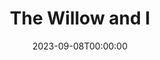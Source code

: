---
title: The Willow and I
date: 2023-09-08T00:00:00
opening_date: 1947-11-28
closing_date: 1947-12-05
layout: productions
playbill:
Theatre: Theatre Jacksonville
Venue: Little Theatre
cast:
- Bailey: George Buchanan, Jr.
- Bessie Sutro: Grace E. Miles
- Dr. Oliver: V.A. Norman
- Dr. Trubee: Sven Koller
- Duke Todd: Freddie Milton
- Mabel: Maxine Browning
- Mara Sutro: Marion Albinson Conner
- Millie Sutro: Jewett Ashley
- Robin & Kirkland Todd: James S. Wigg
- Theodore Sutro: Major J. Reiser
- Tinny: Julia C. Tyler
crew:
- Assistant Stage Manager: Florence Wigg
- Curtain: George Buchanan, Sr.
- Director: L. Bramer Carlson
- Lighting controls:
  - Mickey Mills
  - Su Hawkins
- Make-up:
  - Beverly Adams
  - Elmo Lehman
  - Elsie Foreman
  - Milton Rehberg
- Portrait of Mrs. Conner: Jay Harder
- Properties:
  - Anne Anderson
  - Carole Henning
  - Irma Leipold
  - June Stoy
  - Pat Ray
  - Peggy Pate
  - Ruth Buell
  - Suzanne Kahr
  - Velma Henning
- Properties Chairman: Elsie Foreman
- Scene painting and construction:
  - Bob Booker
  - C. Eugene Sayre
  - Carole Henning
  - Harriet Warner
  - Nina Branch
  - Pat Wilson
  - Suzanne Kahr
  - Vonnie Patton
- Set and Lighting Design: Duke LeBrun
- Sound Effects:
  - John Leipold
  - Walker Anderson
- Stage Manager: Nina Branch
- Wardrobe:
  - Jean Edwards
  - Madge Knab
  - Mary Davis
  - Pearl Lewis
  - Vesta Leslie
  - Vonnie Patton
- Wardrobe Chairman: Janelle Gilmer
orchestra:
---